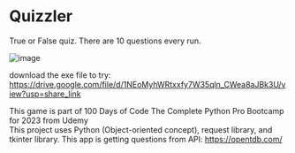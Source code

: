 # Quizzler
True or False quiz. There are 10 questions every run.

![image](https://github.com/ikhsanmasu/Quizzler/assets/76894210/ef5d4045-c2be-4104-a2b3-ae561ee5ab83)

download the exe file to try: https://drive.google.com/file/d/1NEoMyhWRtxxfy7W35qln_CWea8aJBk3U/view?usp=share_link <br>

This game is part of 100 Days of Code The Complete Python Pro Bootcamp for 2023 from Udemy <br>
This project uses Python (Object-oriented concept), request library, and tkinter library. This app is getting questions from API: https://opentdb.com/



